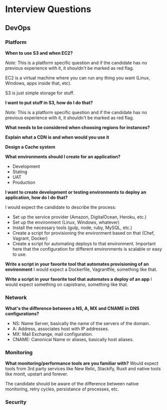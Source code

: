 # Interview Questions

## DevOps

### Platform

**When to use S3 and when EC2?**

*Note:* This is a platform specific question and if the candidate has no previous experience with it, it shouldn't be marked as red flag.

EC2 is a virtual machine where you can run any thing you want (Linux, Windows, apps inside that, etc).

S3 is just simple storage for stuff.


**I want to put stuff in S3, how do I do that?**

*Note:* This is a platform specific question and if the candidate has no previous experience with it, it shouldn't be marked as red flag.


**What needs to be considered when choosing regions for instances?**


**Explain what a CDN is and when would you use it**


**Design a Cache system**

**What environments should I create for an application?**

- Development
- Stating
- UAT
- Production


**I want to create development or testing environments to deploy an application, how do I do that?**

I would expect the candidate to describe the process:

- Set up the service provider (Amazon, DigitalOcean, Heroku, etc.)
- Set up the environment (Linux, Windows, whatever)
- Install the necessary tools (gulp, node, ruby, MySQL, etc.)
- Create a script for provisioning the environment based on that (Chef, Vagrant, Docker)
- Create a script for automating deploys to that environment. Important here that the configuration for different environments is scalable or easy to use.

**Write a script in your favorite tool that automates provisioning of an environment**
I would expect a Dockerfile, Vagrantfile, something like that.

**Write a script in your favorite tool that automates a deploy of an app**
I would expect something on capistrano, something like that.

### Network

**What's the difference between a NS, A, MX and CNAME in DNS configurations?**
- NS: Name Server, basically the name of the servers of the domain.
- A: Address, associates host with IP addresses.
- MX: Mail Exchange, mail configuration.
- CNAME: Canonical Name or aliases, basically host aliases.

### Monitoring

**What monitoring/performance tools are you familiar with?**
Would expect tools from 3rd party services like New Relic, Stackify, Ruxit and native tools like monit, upstart and forever.

The candidate should be aware of the difference between native monitoring, retry cycles, persistance of processes, etc.

### Security
